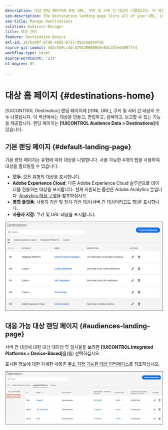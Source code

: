 ```yaml
---
description: 대상 랜딩 페이지에 모든 URL, 쿠키 및 서버 간 대상이 나열됩니다. 이 섹션에서는 대상을 만들고, 편집하고, 검색하고, 보고할 수 있는 기능을 제공합니다. 랜딩 페이지는 대상 데이터 > 대상에 있습니다.
seo-description: The Destination landing page lists all of your URL, cookie, and server-to-server destinations. It provides features that let you create, edit, search for, and report on destinations. The landing page is located in Audience Data > Destinations.
seo-title: Manage Destinations
solution: Audience Manager
title: 대상 관리
feature: Destination Basics
exl-id: 367bad0f-d7d6-4dd5-9717-85ac6eda47ab
source-git-commit: 4d3c859cc4dc5294286680b0e63c287e0409f7fd
workflow-type: tm+mt
source-wordcount: '173'
ht-degree: 0%

---
```


# 대상 홈 페이지 {#destinations-home}

[!UICONTROL Destination] 랜딩 페이지에 [!DNL URL], 쿠키 및 서버 간 대상이 모두 나열됩니다. 이 섹션에서는 대상을 만들고, 편집하고, 검색하고, 보고할 수 있는 기능을 제공합니다. 랜딩 페이지는 **[!UICONTROL Audience Data > Destinations]**&#x200B;에 있습니다.

## 기본 랜딩 페이지 {#default-landing-page}

<!-- destinations-home.xml -->

기본 랜딩 페이지는 유형에 따라 대상을 나열합니다. 사용 가능한 4개의 탭을 사용하여 대상을 필터링할 수 있습니다.

* **모두**: 모든 유형의 대상을 표시합니다.
* **Adobe Experience Cloud**: 다른 Adobe Experience Cloud 솔루션으로 데이터를 전송하는 대상을 표시합니다. 현재 지원되는 옵션은 Adobe Analytics 뿐입니다. [Analytics 대상 구성](/help/using/features/destinations/create-analytics-destination.md)을 참조하십시오.
* **통합 플랫폼**: 사용자 기반 및 장치 기반 대상(서버 간 대상이라고도 함)을 표시합니다.
* **사용자 지정**: 쿠키 및 URL 대상을 표시합니다.


![](assets/destinations-landing.png)

## 대응 가능 대상 랜딩 페이지 {#audiences-landing-page}

서버 간 대상에 대한 대상 데이터 및 일치율을 보려면 **[!UICONTROL Integrated Platforms > Device-Based]**&#x200B;을(를) 선택하십시오.

표시된 정보에 대한 자세한 내용은 [주소 지정 가능한 대상 인터페이스](/help/using/features/addressable-audiences.md#addressable-audience-interface)를 참조하십시오.

![](/help/using/features/assets/addressable-audiences-landing.png)
